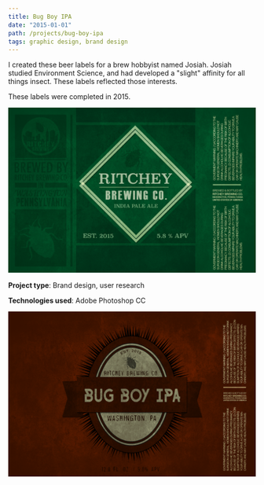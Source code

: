 ```yaml
---
title: Bug Boy IPA
date: "2015-01-01"
path: /projects/bug-boy-ipa
tags: graphic design, brand design
---
```


I created these beer labels for a brew hobbyist named Josiah. Josiah studied Environment Science, and had developed a "slight" affinity for all things insect. These labels reflected those interests.

These labels were completed in 2015.

![](../../images/beer2.png)

**Project type**: Brand design, user research

**Technologies used**: Adobe Photoshop CC

![](../../images/beer3.png)
